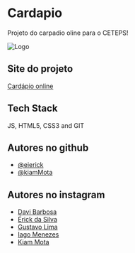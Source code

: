 
# Cardapio

Projeto do carpadio oline para o CETEPS!

![Logo](https://eierick.github.io/cardapio/icon/icon.png)


## Site do projeto

[Cardápio online](https://eierick.github.io/cardapio/alunos/)

## Tech Stack

JS, HTML5, CSS3 and GIT

## Autores no github

- [@eierick](https://www.github.com/eierick)
- [@kiamMota](https://github.com/KiamMota/)

## Autores no instagram

- [Davi Barbosa](https://www.instagram.com/davi_barbosa3009)
- [Érick da Silva](https://www.instagram.com/eierickdasilva)
- [Gustavo Lima](https://www.instagram.com/gustavolima_sem_o_t)
- [Iago Menezes](https://www.instagram.com/iagomenezes37)
- [Kiam Mota](https://www.instagram.com/kiammota)
